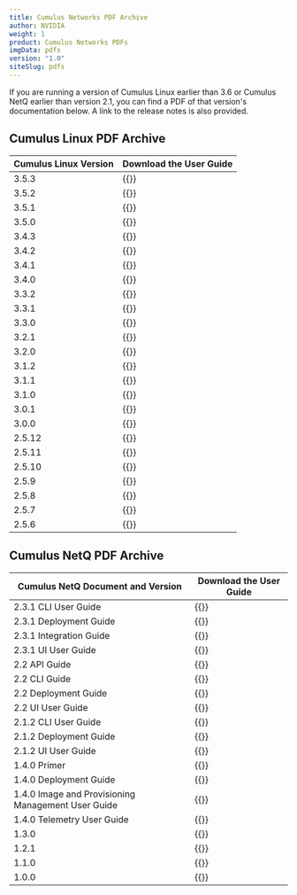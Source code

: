 ```yaml
---
title: Cumulus Networks PDF Archive
author: NVIDIA
weight: 1
product: Cumulus Networks PDFs
imgData: pdfs
version: "1.0"
siteSlug: pdfs
---
```


If you are running a version of Cumulus Linux earlier than 3.6 or Cumulus NetQ earlier than version 2.1, you can find a PDF of that version's documentation below. A link to the release notes is also provided.

## Cumulus Linux PDF Archive

| Cumulus Linux Version | Download the User Guide |
| --------------------- | ----------------------- |
| 3.5.3                 | {{<exlink url="https://drive.google.com/file/d/1ukDhBbljA4DNc85XvQZcPzGp7tJZauFV/view?usp=sharing" text="3.5.3 PDF">}}  |
| 3.5.2                 | {{<exlink url="https://drive.google.com/file/d/14_c9FJFGjllrBLCEj_Sq00AVvEjfLIyD/view?usp=sharing" text="3.5.2 PDF">}}  |
| 3.5.1                 | {{<exlink url="https://drive.google.com/file/d/1XeT9NcGKWzWbnKsDHq9P2KJc1LYnmVPD/view?usp=sharing" text="3.5.1 PDF">}}  |
| 3.5.0                 | {{<exlink url="https://drive.google.com/file/d/1MeVaQHmkQV3cyLBErn3NrPHsRmqzLiAK/view?usp=sharing" text="3.5.0 PDF">}}  |
| 3.4.3                 | {{<exlink url="https://drive.google.com/file/d/1byNbpQIcqaWLBUiDr5zEV7x18206rhbo/view?usp=sharing" text="3.4.3 PDF">}}  |
| 3.4.2                 | {{<exlink url="https://drive.google.com/file/d/1KJjO49zYAao5pLgBcHOHNuXYboZL1hn-/view?usp=sharing" text="3.4.2 PDF">}}  |
| 3.4.1                 | {{<exlink url="https://drive.google.com/file/d/1yQpM_Xqa4tlJ2Qf2wZO8E-AB2Qsygbgi/view?usp=sharing" text="3.4.1 PDF">}}  |
| 3.4.0                 | {{<exlink url="https://drive.google.com/file/d/1fisLuhuR41iGdSTMb946WDND1S6jeBJQ/view?usp=sharing" text="3.4.0 PDF">}}  |
| 3.3.2                 | {{<exlink url="https://drive.google.com/file/d/1PT6-kr6gP4M5BvQe6qemUu0tUw24VT7P/view?usp=sharing" text="3.3.2 PDF">}}  |
| 3.3.1                 | {{<exlink url="https://drive.google.com/file/d/1yV7wESuS0uCN97Bm7gTakEB7P0Wme2KC/view?usp=sharing" text="3.3.1 PDF">}}  |
| 3.3.0                 | {{<exlink url="https://drive.google.com/file/d/1nDtgxfTUHkoU8IcmrIc83RGIp9mo9xNj/view?usp=sharing" text="3.3.0 PDF">}}  |
| 3.2.1                 | {{<exlink url="https://drive.google.com/file/d/1sJRIvZiw4SQjRSSsmCrXCs39jtbHb2Ap/view?usp=sharing" text="3.2.1 PDF">}}  |
| 3.2.0                 | {{<exlink url="https://drive.google.com/file/d/1xUOo9s9YMUrsdGElvMnzgNFRGLMvEA20/view?usp=sharing" text="3.2.0 PDF">}}  |
| 3.1.2                 | {{<exlink url="https://drive.google.com/file/d/1sDFeH6_DUEOtT2_l7nSVpzCfCDfoNZSQ/view?usp=sharing" text="3.1.2 PDF">}}  |
| 3.1.1                 | {{<exlink url="https://drive.google.com/file/d/14hQsaprH4BBmvwniR2rJCgg0TpVLqhFM/view?usp=sharing " text="3.1.1 PDF">}}  |
| 3.1.0                 | {{<exlink url="https://drive.google.com/file/d/1HtT_BbUk6e9kWj0afEMfeTBwCpgMxeym/view?usp=sharing" text="3.1.0 PDF">}}  |
| 3.0.1                 | {{<exlink url="https://drive.google.com/file/d/1jBm-mIbf3bJytOuRqMcLJo0WCQO_Ay_3/view?usp=sharing" text="3.0.1 PDF">}}  |
| 3.0.0                 | {{<exlink url="https://drive.google.com/file/d/1ShN0y77Bffzb9qiNhsPItZfFuU2TpWWK/view?usp=sharing" text="3.0.0 PDF">}}  |
| 2.5.12                | {{<exlink url="https://drive.google.com/file/d/1ZxEh5uBdhPqs207AcfKBErGJv4fkUzC_/view?usp=sharing" text="2.5.12 PDF">}} |
| 2.5.11                | {{<exlink url="https://drive.google.com/file/d/16sPs6awzVUmnU6ZVRU8KYKt_8S9tAD9x/view?usp=sharing" text="2.5.11 PDF">}} |
| 2.5.10                | {{<exlink url="https://drive.google.com/file/d/1Qut6aDpCRmM_VOYF2UXROczFsgqNLSn8/view?usp=sharing" text="2.5.10 PDF">}} |
| 2.5.9                 | {{<exlink url="https://drive.google.com/file/d/1Q2YNfSHpOS9YRbtiJP8gqKEKcRTryDDB/view?usp=sharing" text="2.5.9 PDF">}}
| 2.5.8                 | {{<exlink url="https://drive.google.com/file/d/1jdAJR4jEA4kdBZmKd7soWTga4FXoZQMH/view?usp=sharing" text="2.5.8 PDF">}}  |
| 2.5.7                 | {{<exlink url="https://drive.google.com/file/d/19-Ix2xi8RY2AsYQ4Ytz5q38RxVG0rrfC/view?usp=sharing" text="2.5.7 PDF">}}  |
| 2.5.6                 | {{<exlink url="https://drive.google.com/file/d/1eJbWmkTmnAabDfpAZBpAVCunTOhtSaS7/view?usp=sharing" text="2.5.6 PDF">}}  |

## Cumulus NetQ PDF Archive

| Cumulus NetQ Document and Version | Download the User Guide |
| --------------------------------- | ----------------------- |
| 2.3.1 CLI User Guide                               | {{<exlink url="https://drive.google.com/file/d/1eMVVPVz-Ni_vQmcrPuzJUoIxoAeE41Q1/view?usp=sharing" text="2.3.1 CLI Guide PDF" >}}          |
| 2.3.1 Deployment Guide                             | {{<exlink url="https://drive.google.com/file/d/1R1iRc2C3tmbm6aELdadwpOSIXloHZGQ3/view?usp=sharing" text="2.3.1 Deployment Guide PDF" >}}   |
| 2.3.1 Integration Guide                            | {{<exlink url="https://drive.google.com/file/d/1VdPB-hCkySgndDNIHirtcl4rTYCZK5M9/view?usp=sharing" text="2.3.1 Integration Guide PDF" >}}  |
| 2.3.1 UI User Guide                                | {{<exlink url="https://drive.google.com/file/d/1iJsLVyheC8t3oIlblycnn6kEC_ODp7cE/view?usp=sharing" text="2.3.1 UI Guide PDF" >}}           |
| 2.2 API Guide                                      | {{<exlink url="https://drive.google.com/file/d/19F9-QWSavnTezLfk8E5orBUdOdM_nZxI/view?usp=sharing" text="2.2 API Guide PDF" >}}          |
| 2.2 CLI Guide                                      | {{<exlink url="https://drive.google.com/file/d/18eBtJknj2Oh1w9xHGGGTFpHYMLGkl8En/view?usp=sharing" text="2.2 CLI Guide PDF" >}}          |
| 2.2 Deployment Guide                               | {{<exlink url="https://drive.google.com/file/d/11t3u9XNzd68BufVf0H-Y_MU9lupUGUgH/view?usp=sharing" text="2.2 Deployment Guide PDF" >}}   |
| 2.2 UI User Guide                                  | {{<exlink url="https://drive.google.com/file/d/16bSLPF7LND2svvEX0bqGzYc8guJd_UII/view?usp=sharing" text="2.2 UI Guide PDF" >}}           |
| 2.1.2 CLI User Guide                               | {{<exlink url="https://drive.google.com/file/d/1kBEKyVH9pIoIKrqtjMYh8yOdZBHWy1fE/view?usp=sharing" text="2.1.2 CLI Guide PDF" >}}        |
| 2.1.2 Deployment Guide                             | {{<exlink url="https://drive.google.com/file/d/1d-2kZGNynGzvPYBERxejFwzzkDQQWv6q/view?usp=sharing" text="2.1.2 Deployment Guide PDF" >}} |
| 2.1.2 UI User Guide                                | {{<exlink url="https://drive.google.com/file/d/1rxW6Jiwh_tAVt4TnrAQWhTDwAHDB2Pjf/view?usp=sharing" text="2.1.2 User Interface Guide PDF" >}}         |
| 1.4.0 Primer                                       | {{<exlink url="https://drive.google.com/file/d/1i-Nk1YAcszAInU2YX_OtsARtLxSprLAJ/view?usp=sharing" text="1.4.0 Primer PDF">}}                   |
| 1.4.0 Deployment Guide                             | {{<exlink url="https://drive.google.com/file/d/1uMjy-qUz9i1Vpi9E2EDeofjV0FzIlFos/view?usp=sharing" text="1.4.0 Deployment Guide PDF">}}                   |
| 1.4.0 Image and Provisioning Management User Guide | {{<exlink url="https://drive.google.com/file/d/1-Dx_BdtIbMBv7wXMS13xtc7gFn0iEb_W/view?usp=sharing" text="1.4.0 Image and Provisioning Management User Guide PDF">}}                   |
| 1.4.0 Telemetry User Guide                         | {{<exlink url="https://drive.google.com/file/d/1FlzPdWUd8iH2ehgiSvVt62IM7DsXzc3L/view?usp=sharing" text="1.4.0 Telemetry User Guide PDF">}}                   |
| 1.3.0                                              | {{<exlink url="https://drive.google.com/file/d/1hhypkbj51VyVUosjqBC7zkRIxfT5EP2T/view?usp=sharing" text="1.3.0 PDF">}}                   |
| 1.2.1                                              | {{<exlink url="https://drive.google.com/file/d/1f7AgrTwQtLtL-kPAU8faULv5uo60A9zG/view?usp=sharing" text="1.2.1 PDF">}}                   |
| 1.1.0                                              | {{<exlink url="https://drive.google.com/file/d/1AHt-a0yR2De7H3Wz-LB1ZETMMQkXl2Vx/view?usp=sharing" text="1.1.0 PDF">}}                   |
| 1.0.0                                              | {{<exlink url="https://drive.google.com/file/d/1el6arIsVvKBiYKYYnc2wz_YJhpeRAhn-/view?usp=sharing" text="1.0.0 PDF">}}                   |

<!-- ## Cumulus Chassis PDF Archive

{{<exlink url="https://drive.google.com/open?id=1HgxfqpHPR4kQdlkRck98X7fXd9YE4oFh" text="Cumulus Chassis PDF">}} -->

